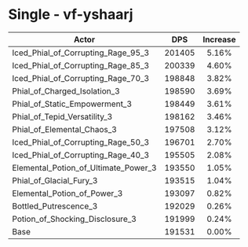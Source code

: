 # Single - vf-yshaarj
| Actor | DPS | Increase |
|---|:---:|:---:|
|Iced_Phial_of_Corrupting_Rage_95_3|201405|5.16%|
|Iced_Phial_of_Corrupting_Rage_85_3|200339|4.60%|
|Iced_Phial_of_Corrupting_Rage_70_3|198848|3.82%|
|Phial_of_Charged_Isolation_3|198590|3.69%|
|Phial_of_Static_Empowerment_3|198449|3.61%|
|Phial_of_Tepid_Versatility_3|198162|3.46%|
|Phial_of_Elemental_Chaos_3|197508|3.12%|
|Iced_Phial_of_Corrupting_Rage_50_3|196701|2.70%|
|Iced_Phial_of_Corrupting_Rage_40_3|195505|2.08%|
|Elemental_Potion_of_Ultimate_Power_3|193550|1.05%|
|Phial_of_Glacial_Fury_3|193515|1.04%|
|Elemental_Potion_of_Power_3|193097|0.82%|
|Bottled_Putrescence_3|192029|0.26%|
|Potion_of_Shocking_Disclosure_3|191999|0.24%|
|Base|191531|0.00%|
